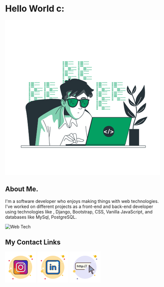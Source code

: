 # Hello World c:
![Hello wolrd](Coding.gif)

## About Me.

I'm a software developer who enjoys making things with web technologies. I've worked on different projects as a front-end and back-end developer using technologies like , Django, Bootstrap, CSS, Vanilla JavaScript, and databases like MySql, PostgreSQL.

![Web Tech](https://media1.giphy.com/media/xTiN0L7EW5trfOvEk0/giphy.gif?cid=ecf05e479588472kjc272bez096o6idywyjj2trp8kvqv64s&rid=giphy.gif&ct=g)

## My Contact Links

[![Instagram](icons8-instagram-100.png)](https://instagram.com/_jhosian) [![Linkedin](icons8-linkedin-100.png)](https://www.linkedin.com/in/jhosiangtz/) [![Website](icons8-website-100.png)](https://jhosiangtz.github.io/)

